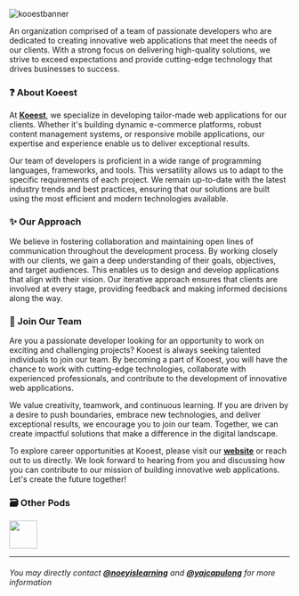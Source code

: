 ![kooestbanner](https://i.imgur.com/oEDviAB.png)

An organization comprised of a team of passionate developers who are dedicated to creating innovative web applications that meet the needs of our clients. With a strong focus on delivering high-quality solutions, we strive to exceed expectations and provide cutting-edge technology that drives businesses to success.

### ❓ About Koeest

At **[Koeest](https://github.com/teamkooest)**, we specialize in developing tailor-made web applications for our clients. Whether it's building dynamic e-commerce platforms, robust content management systems, or responsive mobile applications, our expertise and experience enable us to deliver exceptional results.

Our team of developers is proficient in a wide range of programming languages, frameworks, and tools. This versatility allows us to adapt to the specific requirements of each project. We remain up-to-date with the latest industry trends and best practices, ensuring that our solutions are built using the most efficient and modern technologies available.

### ✨ Our Approach

We believe in fostering collaboration and maintaining open lines of communication throughout the development process. By working closely with our clients, we gain a deep understanding of their goals, objectives, and target audiences. This enables us to design and develop applications that align with their vision. Our iterative approach ensures that clients are involved at every stage, providing feedback and making informed decisions along the way.

### 🤝 Join Our Team

Are you a passionate developer looking for an opportunity to work on exciting and challenging projects? Kooest is always seeking talented individuals to join our team. By becoming a part of Kooest, you will have the chance to work with cutting-edge technologies, collaborate with experienced professionals, and contribute to the development of innovative web applications.

We value creativity, teamwork, and continuous learning. If you are driven by a desire to push boundaries, embrace new technologies, and deliver exceptional results, we encourage you to join our team. Together, we can create impactful solutions that make a difference in the digital landscape.

To explore career opportunities at Kooest, please visit our **[website](http://kooest.com/)** or reach out to us directly. We look forward to hearing from you and discussing how you can contribute to our mission of building innovative web applications. Let's create the future together!

### 🗃 Other Pods
<a href="https://github.com/teamkooestpods">
  <img src="https://i.imgur.com/IMiSjC9.png" width="50" height="50"/>
</a>

---

###### You may directly contact **[@noeyislearning](https://github.com/noeyislearning)** and **[@yajcapulong](https://github.com/yajcapulong)** for more information
